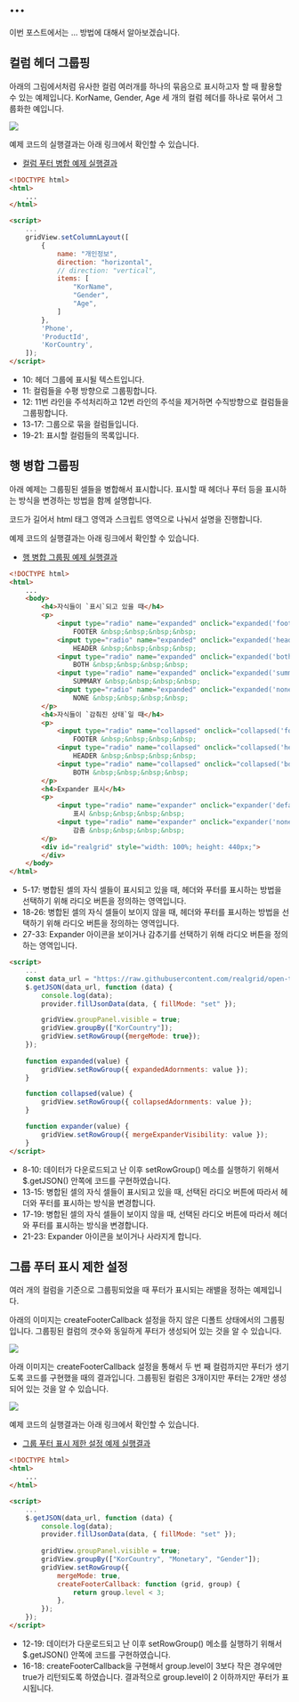 # ...

이번 포스트에서는 ... 방법에 대해서 알아보겠습니다.



## 컬럼 헤더 그룹핑

아래의 그림에서처럼 유사한 컬럼 여러개를 하나의 묶음으로 표시하고자 할 때 활용할 수 있는 예제입니다.
KorName, Gender, Age 세 개의 컬럼 헤더를 하나로 묶어서 그룹화한 예입니다.

![](./pic-1.png)

예제 코드의 실행결과는 아래 링크에서 확인할 수 있습니다.
* [컬럼 푸터 병합 예제 실행결과](http://10bun.tv/samples/realgrid2/part-1/08/step-02.html)

``` html
<!DOCTYPE html>
<html>
	...
</html>

<script>
	...
  	gridView.setColumnLayout([
		{
			name: "개인정보", 
			direction: "horizontal", 
			// direction: "vertical",
			items: [
				"KorName",
				"Gender", 
				"Age",
			]
		},
		'Phone',
		'ProductId',
		'KorCountry',
	]);	
</script>
```
* 10: 헤더 그룹에 표시될 텍스트입니다.
* 11: 컬럼들을 수평 방향으로 그룹핑합니다.
* 12: 11번 라인을 주석처리하고 12번 라인의 주석을 제거하면 수직방향으로 컬럼들을 그룹핑합니다.
* 13-17: 그룹으로 묶을 컬럼들입니다.
* 19-21: 표시할 컬럼들의 목록입니다.


## 행 병합 그룹핑

아래 예제는 그룹핑된 셀들을 병합해서 표시합니다.
표시할 때 헤더나 푸터 등을 표시하는 방식을 변경하는 방법을 함께 설명합니다.

코드가 길어서 html 태그 영역과 스크립트 영역으로 나눠서 설명을 진행합니다.

예제 코드의 실행결과는 아래 링크에서 확인할 수 있습니다.
* [행 병합 그룹핑 예제 실행결과](http://10bun.tv/samples/realgrid2/part-1/08/step-03.html)

``` html
<!DOCTYPE html>
<html>
	...
	<body>
		<h4>자식들이 `표시`되고 있을 때</h4>
		<p>
			<input type="radio" name="expanded" onclick="expanded('footer')" checked="checked" />
				FOOTER &nbsp;&nbsp;&nbsp;&nbsp;
			<input type="radio" name="expanded" onclick="expanded('header')" />
				HEADER &nbsp;&nbsp;&nbsp;&nbsp;
			<input type="radio" name="expanded" onclick="expanded('both')" />
				BOTH &nbsp;&nbsp;&nbsp;&nbsp;
			<input type="radio" name="expanded" onclick="expanded('summary')" />
				SUMMARY &nbsp;&nbsp;&nbsp;&nbsp;
			<input type="radio" name="expanded" onclick="expanded('none')" />
				NONE &nbsp;&nbsp;&nbsp;&nbsp;
		</p>
		<h4>자식들이 `감춰진 상태`일 때</h4>
		<p>	
			<input type="radio" name="collapsed" onclick="collapsed('footer')" checked="checked" />
				FOOTER &nbsp;&nbsp;&nbsp;&nbsp;
			<input type="radio" name="collapsed" onclick="collapsed('header')" />
				HEADER &nbsp;&nbsp;&nbsp;&nbsp;
			<input type="radio" name="collapsed" onclick="collapsed('both')" />
				BOTH &nbsp;&nbsp;&nbsp;&nbsp;
		</p>
		<h4>Expander 표시</h4>
		<p>
			<input type="radio" name="expander" onclick="expander('default')" checked="checked" />
				표시 &nbsp;&nbsp;&nbsp;&nbsp;
			<input type="radio" name="expander" onclick="expander('none')" />
				감춤 &nbsp;&nbsp;&nbsp;&nbsp;
		</p>
		<div id="realgrid" style="width: 100%; height: 440px;">
		</div>
	</body>
</html>
```
* 5-17: 병합된 셀의 자식 셀들이 표시되고 있을 때, 헤더와 푸터를 표시하는 방법을 선택하기 위해 라디오 버튼을 정의하는 영역입니다.
* 18-26: 병합된 셀의 자식 셀들이 보이지 않을 때, 헤더와 푸터를 표시하는 방법을 선택하기 위해 라디오 버튼을 정의하는 영역입니다.
* 27-33: Expander 아이콘을 보이거나 감추기를 선택하기 위해 라디오 버튼을 정의하는 영역입니다.

``` html
<script>
	...
    const data_url = "https://raw.githubusercontent.com/realgrid/open-tutorial/main/datas/data-004.json";
    $.getJSON(data_url, function (data) {
        console.log(data);
        provider.fillJsonData(data, { fillMode: "set" });

		gridView.groupPanel.visible = true;
		gridView.groupBy(["KorCountry"]);	
		gridView.setRowGroup({mergeMode: true});	
    });
	
	function expanded(value) {
		gridView.setRowGroup({ expandedAdornments: value });
	}

	function collapsed(value) {
		gridView.setRowGroup({ collapsedAdornments: value });
	}

	function expander(value) {
		gridView.setRowGroup({ mergeExpanderVisibility: value });
	}	
</script>
```
* 8-10: 데이터가 다운로드되고 난 이후 setRowGroup() 메소를 실행하기 위해서 $.getJSON() 안쪽에 코드를 구현하였습니다.
* 13-15: 병합된 셀의 자식 셀들이 표시되고 있을 때, 선택된 라디오 버튼에 따라서 헤더와 푸터를 표시하는 방식을 변경합니다.
* 17-19: 병합된 셀의 자식 셀들이 보이지 않을 때, 선택된 라디오 버튼에 따라서 헤더와 푸터를 표시하는 방식을 변경합니다.
* 21-23: Expander 아이콘을 보이거나 사라지게 합니다.


## 그룹 푸터 표시 제한 설정

여러 개의 컬럼을 기준으로 그룹핑되었을 때 푸터가 표시되는 래밸을 정하는 예제입니다.

아래의 이미지는 createFooterCallback 설정을 하지 않은 디폴트 상태에서의 그룹핑입니다.
그룹핑된 컬럼의 갯수와 동일하게 푸터가 생성되어 있는 것을 알 수 있습니다.

![](./mergedRowGroup1.png)

아래 이미지는 createFooterCallback 설정을 통해서 두 번 째 컬럼까지만 푸터가 생기도록 코드를 구현했을 때의 결과입니다.
그룹핑된 컬럼은 3개이지만 푸터는 2개만 생성되어 있는 것을 알 수 있습니다.

![](./mergedRowGroup2.png)

예제 코드의 실행결과는 아래 링크에서 확인할 수 있습니다.
* [그룹 푸터 표시 제한 설정 예제 실행결과](http://10bun.tv/samples/realgrid2/part-1/08/step-04.html)

``` html
<!DOCTYPE html>
<html>
	...
</html>

<script>
	...	
    $.getJSON(data_url, function (data) {
        console.log(data);
        provider.fillJsonData(data, { fillMode: "set" });
		
		gridView.groupPanel.visible = true;
		gridView.groupBy(["KorCountry", "Monetary", "Gender"]);
		gridView.setRowGroup({
			mergeMode: true,
			createFooterCallback: function (grid, group) {
				return group.level < 3;
			},
		});
    });
</script>
```
* 12-19: 데이터가 다운로드되고 난 이후 setRowGroup() 메소를 실행하기 위해서 $.getJSON() 안쪽에 코드를 구현하였습니다.
* 16-18: createFooterCallback을 구현해서 group.level이 3보다 작은 경우에만 true가 리턴되도록 하였습니다. 결과적으로 group.level이 2 이하까지만 푸터가 표시됩니다.
